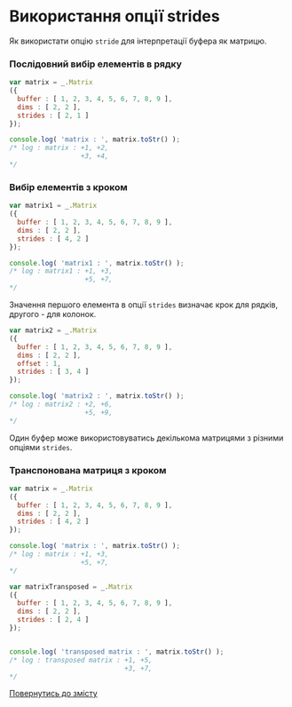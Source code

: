 # Використання опції strides

Як використати опцію <code>stride</code> для інтерпретації буфера як матрицю.

### Послідовний вибір елементів в рядку

```js
var matrix = _.Matrix
({
  buffer : [ 1, 2, 3, 4, 5, 6, 7, 8, 9 ],
  dims : [ 2, 2 ],
  strides : [ 2, 1 ]
});

console.log( 'matrix : ', matrix.toStr() );
/* log : matrix : +1, +2,
                  +3, +4,
*/
```

### Вибір елементів з кроком

```js
var matrix1 = _.Matrix
({
  buffer : [ 1, 2, 3, 4, 5, 6, 7, 8, 9 ],
  dims : [ 2, 2 ],
  strides : [ 4, 2 ]
});

console.log( 'matrix1 : ', matrix.toStr() );
/* log : matrix1 : +1, +3,
                   +5, +7,
*/
```

Значення першого елемента в опції `strides` визначає крок для рядків, другого - для колонок.

```js
var matrix2 = _.Matrix
({
  buffer : [ 1, 2, 3, 4, 5, 6, 7, 8, 9 ],
  dims : [ 2, 2 ],
  offset : 1,
  strides : [ 3, 4 ]
});

console.log( 'matrix2 : ', matrix.toStr() );
/* log : matrix2 : +2, +6,
                   +5, +9,
*/
```

Один буфер може використовуватись декількома матрицями з різними опціями `strides`.

### Транспонована матриця з кроком

```js
var matrix = _.Matrix
({
  buffer : [ 1, 2, 3, 4, 5, 6, 7, 8, 9 ],
  dims : [ 2, 2 ],
  strides : [ 4, 2 ]
});

console.log( 'matrix : ', matrix.toStr() );
/* log : matrix : +1, +3,
                  +5, +7,
*/

var matrixTransposed = _.Matrix
({
  buffer : [ 1, 2, 3, 4, 5, 6, 7, 8, 9 ],
  dims : [ 2, 2 ],
  strides : [ 2, 4 ]
});


console.log( 'transposed matrix : ', matrix.toStr() );
/* log : transposed matrix : +1, +5,
                             +3, +7,
*/
```

[Повернутись до змісту](../README.md#Туторіали)
